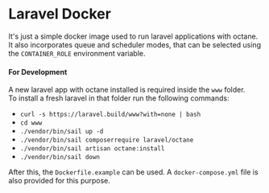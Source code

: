 # Laravel Docker

It's just a simple docker image used to run laravel applications with octane. \
It also incorporates queue and scheduler modes, that can be selected using the `CONTAINER_ROLE` environment variable.


#### For Development
A new laravel app with octane installed is required inside the `www` folder. \
To install a fresh laravel in that folder run the following commands:

- `curl -s https://laravel.build/www?with=none | bash`
- `cd www`
- `./vendor/bin/sail up -d`
- `./vendor/bin/sail composerrequire laravel/octane`
- `./vendor/bin/sail artisan octane:install`
- `./vendor/bin/sail down`

After this, the `Dockerfile.example` can be used. A `docker-compose.yml` file is also provided for this purpose.